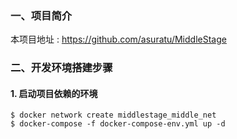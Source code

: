 ### 一、项目简介

本项目地址 :  https://github.com/asuratu/MiddleStage

### 二、开发环境搭建步骤

#### 1. 启动项目依赖的环境
```shell
$ docker network create middlestage_middle_net
$ docker-compose -f docker-compose-env.yml up -d
```




        
















